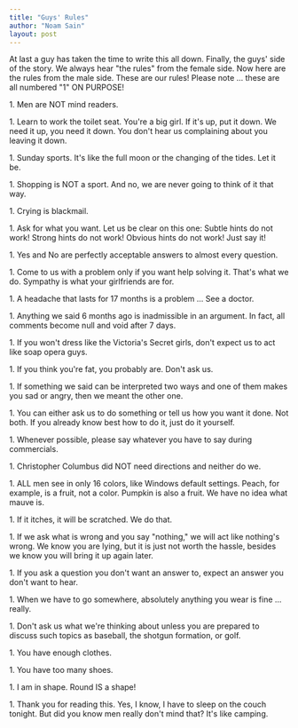 ```yaml
---
title: "Guys' Rules"
author: "Noam Sain"
layout: post
---
```


At last a guy has taken the time to write this all down. Finally, the guys' side of the story. We always hear "the rules" from the female side. Now here are the rules from the male side. These are our rules! Please note ... these are all numbered "1" ON PURPOSE!

1\. Men are NOT mind readers.

1\. Learn to work the toilet seat. You're a big girl. If it's up, put it down. We need it up, you need it down. You don't hear us complaining about you leaving it down.

1\. Sunday sports. It's like the full moon or the changing of the tides. Let it be.

1\. Shopping is NOT a sport. And no, we are never going to think of it that way.

1\. Crying is blackmail.

1\. Ask for what you want. Let us be clear on this one: Subtle hints do not work! Strong hints do not work! Obvious hints do not work! Just say it!

1\. Yes and No are perfectly acceptable answers to almost every question.

1\. Come to us with a problem only if you want help solving it. That's what we do. Sympathy is what your girlfriends are for.

1\. A headache that lasts for 17 months is a problem ... See a doctor.

1\. Anything we said 6 months ago is inadmissible in an argument. In fact, all comments become null and void after 7 days.

1\. If you won't dress like the Victoria's Secret girls, don't expect us to act like soap opera guys.

1\. If you think you're fat, you probably are. Don't ask us.

1\. If something we said can be interpreted two ways and one of them makes you sad or angry, then we meant the other one.

1\. You can either ask us to do something or tell us how you want it done. Not both. If you already know best how to do it, just do it yourself.

1\. Whenever possible, please say whatever you have to say during commercials.

1\. Christopher Columbus did NOT need directions and neither do we.

1\. ALL men see in only 16 colors, like Windows default settings. Peach, for example, is a fruit, not a color. Pumpkin is also a fruit. We have no idea what mauve is.

1\. If it itches, it will be scratched. We do that.

1\. If we ask what is wrong and you say "nothing," we will act like nothing's wrong. We know you are lying, but it is just not worth the hassle, besides we know you will bring it up again later.

1\. If you ask a question you don't want an answer to, expect an answer you don't want to hear.

1\. When we have to go somewhere, absolutely anything you wear is fine ... really.

1\. Don't ask us what we're thinking about unless you are prepared to discuss such topics as baseball, the shotgun formation, or golf.

1\. You have enough clothes.

1\. You have too many shoes.

1\. I am in shape. Round IS a shape!

1\. Thank you for reading this. Yes, I know, I have to sleep on the couch tonight. But did you know men really don't mind that? It's like camping.
